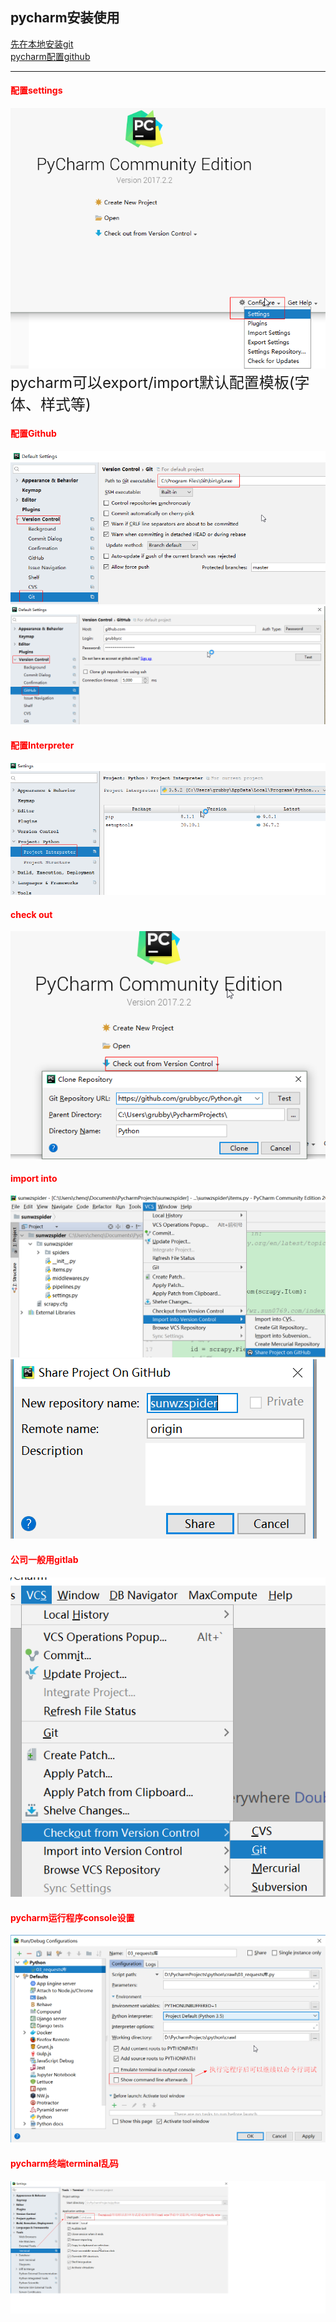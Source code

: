 ## pycharm安装使用
[先在本地安装git](https://jingyan.baidu.com/article/a3a3f811d4cd308da2eb8ad1.html)  
[pycharm配置github](http://www.cnblogs.com/feixuelove1009/p/5955332.html)  
***
#### <font color=red>配置settings</font>
![](images/pycharm/01.png)  
<font size=5>pycharm可以export/import默认配置模板(字体、样式等)</font>
#### <font color=red>配置Github</font>  
![](images/pycharm/02.png)  
![](images/pycharm/03.png)  
#### <font color=red>配置Interpreter</font>  
![](images/pycharm/05.png) 
#### <font color=red>check out</font> 
![](images/pycharm/04.png)  
#### <font color=red>import into</font>  
![](images/pycharm/06.png)
![](images/pycharm/07.png) 
#### <font color=red>公司一般用gitlab</font>  
![](images/pycharm/08.png)  
#### <font color=red>pycharm运行程序console设置</font>  
![](images/pycharm/09.png)
#### <font color=red>pycharm终端terminal乱码</font>
![](images/pycharm/10.png)
